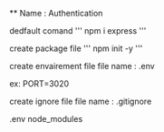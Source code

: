 ** Name : Authentication

dedfault comand
'''
npm i express
'''


create package file 
'''
npm init -y
'''

create envairement file 
file name : .env 

ex: PORT=3020


create ignore file 
file name : .gitignore

.env
node_modules

